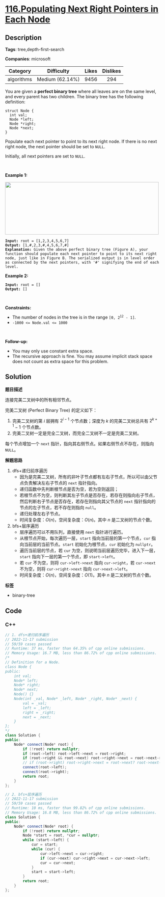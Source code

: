 # [116.Populating Next Right Pointers in Each Node](https://leetcode.com/problems/populating-next-right-pointers-in-each-node/description/)

## Description

**Tags**: tree,depth-first-search

**Companies**: microsoft

|  Category  |   Difficulty    | Likes | Dislikes |
| :--------: | :-------------: | :---: | :------: |
| algorithms | Medium (62.14%) | 9456  |   294    |

<p>You are given a <strong>perfect binary tree</strong> where all leaves are on the same level, and every parent has two children. The binary tree has the following definition:</p>
<pre><code>struct Node {
  int val;
  Node *left;
  Node *right;
  Node *next;
}</code></pre>
<p>Populate each next pointer to point to its next right node. If there is no next right node, the next pointer should be set to <code>NULL</code>.</p>
<p>Initially, all next pointers are set to <code>NULL</code>.</p>
<p>&nbsp;</p>
<p><strong class="example">Example 1:</strong></p>
<img alt="" src="https://assets.leetcode.com/uploads/2019/02/14/116_sample.png" style="width: 500px; height: 171px;" />
<pre><code><strong>Input:</strong> root = [1,2,3,4,5,6,7]
<strong>Output:</strong> [1,#,2,3,#,4,5,6,7,#]
<strong>Explanation: </strong>Given the above perfect binary tree (Figure A), your function should populate each next pointer to point to its next right node, just like in Figure B. The serialized output is in level order as connected by the next pointers, with &#39;#&#39; signifying the end of each level.</code></pre>
<p><strong class="example">Example 2:</strong></p>
<pre><code><strong>Input:</strong> root = []
<strong>Output:</strong> []</code></pre>
<p>&nbsp;</p>
<p><strong>Constraints:</strong></p>
<ul>
  <li>The number of nodes in the tree is in the range <code>[0, 2<sup>12</sup> - 1]</code>.</li>
  <li><code>-1000 &lt;= Node.val &lt;= 1000</code></li>
</ul>
<p>&nbsp;</p>
<p><strong>Follow-up:</strong></p>
<ul>
  <li>You may only use constant extra space.</li>
  <li>The recursive approach is fine. You may assume implicit stack space does not count as extra space for this problem.</li>
</ul>

## Solution

**题目描述**

连接完美二叉树中的所有相邻节点。

完美二叉树 (Perfect Binary Tree) 的定义如下：

1. 完美二叉树的第 $i$ 层拥有 $2^{i-1}$ 个节点数；深度为 $k$ 的完美二叉树总共有 $2^{k+1}-1$ 个节点数。
2. 完美二叉树一定是完全二叉树，而完全二叉树不一定是完美二叉树。

每个节点增加一个 `next` 指针，指向其右侧节点。如果右侧节点不存在，则指向 `NULL`。

**解题思路**

1. dfs+递归前序遍历
   - 因为是完美二叉树，所有的非叶子节点都有左右子节点，所以可以由父节点负责解决左右子节点的 `next` 指针指向。
   - 递归函数中先判断根节点是否为空，若为空则返回；
   - 若根节点不为空，则判断其左子节点是否存在，若存在则指向右子节点，然后判断右子节点是否存在，若存在则指向其父节点的 `next` 指针指向的节点的左子节点，若不存在则指向 `null`。
   - 递归处理左右子节点。
   - 时间复杂度：$O(n)$，空间复杂度：$O(n)$。其中 $n$ 是二叉树的节点个数。
2. bfs+层序遍历
   - 层序遍历可以不用队列，直接使用 `next` 指针进行遍历。
   - 从根节点开始，每次遍历一层，`start` 指向当前层的第一个节点，`cur` 指向当前层的当前节点。`start` 初始化为根节点，`cur` 初始化为 `nullptr`。
   - 遍历当前层的节点，若 `cur` 为空，则说明当前层遍历完毕，进入下一层，`start` 指向下一层的第一个节点，即 `start->left`。
   - 若 `cur` 不为空，则将 `cur->left->next` 指向 `cur->right`，若 `cur->next` 不为空，则将 `cur->right->next` 指向 `cur->next->left`。
   - 时间复杂度：$O(n)$，空间复杂度：$O(1)$。其中 $n$ 是二叉树的节点个数。

**标签**

- binary-tree

<!-- code start -->
## Code

### C++

```cpp
// 1. dfs+递归前序遍历
// 2022-11-17 submission
// 59/59 cases passed
// Runtime: 37 ms, faster than 64.35% of cpp online submissions.
// Memory Usage: 16.7 MB, less than 86.72% of cpp online submissions.
/*
// Definition for a Node.
class Node {
public:
    int val;
    Node* left;
    Node* right;
    Node* next;
    Node() {}
    Node(int _val, Node* _left, Node* _right, Node* _next) {
        val = _val;
        left = _left;
        right = _right;
        next = _next;
    }
};
*/
class Solution {
public:
    Node* connect(Node* root) {
        if (!root) return nullptr;
        if (root->left) root->left->next = root->right;
        if (root->right && root->next) root->right->next = root->next->left;
        // if (root->right) root->right->next = root->next? root->next->left : NULL;
        connect(root->left);
        connect(root->right);
        return root;
    }
};
```

```cpp
// 2. bfs+层序遍历
// 2022-11-17 submission
// 59/59 cases passed
// Runtime: 10 ms, faster than 99.82% of cpp online submissions.
// Memory Usage: 16.8 MB, less than 86.72% of cpp online submissions.
class Solution {
public:
    Node* connect(Node* root) {
        if (!root) return nullptr;
        Node *start = root, *cur = nullptr;
        while (start->left) {
            cur = start;
            while (cur) {
                cur->left->next = cur->right;
                if (cur->next) cur->right->next = cur->next->left;
                cur = cur->next;
            }
            start = start->left;
        }
        return root;
    }
};
```

<!-- code end -->
